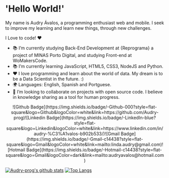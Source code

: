 # 'Hello World!' #

My name is Audry Ávalos, a programming enthusiast web and mobile. I seek to improve my learning and learn new things, through new challenges.

I Love to code! ❤️

- 📚 I’m currently studying Back-End Development at {Reprograma} a project of MINAS Porto Digital, and studying Front-end at WoMakersCode.
- 📚 I’m currently learning JavaScript, HTML5, CSS3, NodeJS and Python.
- ❤️ I love programming and learn about the world of data. My dream is to be a Data Scientist in the future. :) 
- 🌍 Languages: English, Spanish and Portguese.
- 👯 I’m looking to collaborate on projects with open source code. I believe in knowledge sharing as a tool for human progress.

<div class="conteiner" align= "center">
![Github Badge](https://img.shields.io/badge/-Github-000?style=flat-square&logo=Github&logoColor=white&link=https://github.com/Audry-prog)![Linkedin Badge](https://img.shields.io/badge/-LinkedIn-blue?style=flat-square&logo=Linkedin&logoColor=white&link=https://www.linkedin.com/in/audry-%C3%A1valos-b902b533/)![Gmail Badge](https://img.shields.io/badge/-Gmail-c14438?style=flat-square&logo=Gmail&logoColor=white&link=mailto:linda.audry@gmail.com)![Hotmail Badge](https://img.shields.io/badge/-Hotmail-c14438?style=flat-square&logo=Gmail&logoColor=dark&link=mailto:audryavalos@hotmail.com)
</div>

[![Audry-prog's github stats](https://github-readme-stats.vercel.app/api?username=Audry-prog&show_icons=true&theme=dark)](https://github.com/Audry-prog/github-readme-stats) [![Top Langs](https://github-readme-stats.vercel.app/api/top-langs/?username=Audry-prog&theme=dark)](https://github.com/Audry-prog/github-readme-stats)
